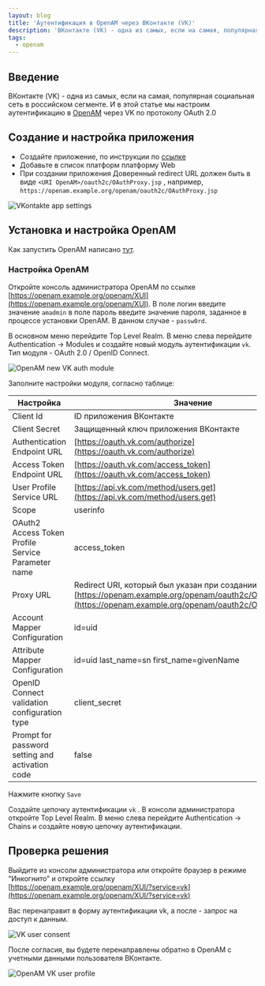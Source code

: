 ```yaml
---
layout: blog
title: 'Аутентификация в OpenAM через ВКонтакте (VK)'
description: 'ВКонтакте (VK) - одна из самых, если на самая, популярная социальная сеть в российском сегменте. И в этой статье мы настроим аутентификацию в OpenAM через VK по протоколу OAuth 2.0'
tags: 
  - openam
---
```

## Введение

ВКонтакте (VK) - одна из самых, если на самая, популярная социальная сеть в российском сегменте. И в этой статье мы настроим аутентификацию в [OpenAM](http://github.com/OpenIdentityPlatform/OpenAM) через VK по протоколу OAuth 2.0

## Создание и настройка приложения

- Создайте приложение, по инструкции по [ссылке](https://id.vk.com/about/business/go/docs/ru/vkid/latest/vk-id/connection/create-application)
- Добавьте в список платформ платформу Web
- При создании приложения Доверенный redirect URL должен быть в виде `<URI OpenAM>/oauth2c/OAuthProxy.jsp` , например, `https://openam.example.org/openam/oauth2c/OAuthProxy.jsp`

![VKontakte app settings](https://raw.githubusercontent.com/wiki/3A-Systems/OpenAM/images/oauth2-vk/0-vk-app-settings.png)

## Установка и настройка OpenAM

Как запустить OpenAM написано [тут](https://www.3a-systems.ru/blog/2024-11-25-openam-docker-quickstart).

### Настройка OpenAM

Откройте консоль администратора OpenAM по ссылке [https://openam.example.org/openam/XUI](https://openam.example.org/openam/XUI). В поле логин введите значение `amadmin` в поле пароль введите значение пароля, заданное в процессе установки OpenAM. В данном случае - `passw0rd`.

В основном меню перейдите Top Level Realm. 
В меню слева перейдите Authentication → Modules и создайте новый модуль аутентификации `vk`. Тип модуля - OAuth 2.0 / OpenID Connect.

![OpenAM new VK auth module](https://raw.githubusercontent.com/wiki/3A-Systems/OpenAM/images/oauth2-vk/1-openam-new-vk-module.png)

Заполните настройки модуля, согласно таблице:

| Настройка | Значение |
| --- | --- |
| Client Id | ID приложения ВКонтакте |
| Client Secret | Защищенный ключ приложения ВКонтакте |
| Authentication Endpoint URL | [https://oauth.vk.com/authorize](https://oauth.vk.com/authorize) |
| Access Token Endpoint URL | [https://oauth.vk.com/access_token](https://oauth.vk.com/access_token) |
| User Profile Service URL | [https://api.vk.com/method/users.get](https://api.vk.com/method/users.get) |
| Scope | userinfo |
| OAuth2 Access Token Profile Service Parameter name | access_token |
| Proxy URL | Redirect URI, который был указан при создании приложения. [https://openam.example.org/openam/oauth2c/OAuthProxy.jsp](https://openam.example.org/openam/oauth2c/OAuthProxy.jsp) |
| Account Mapper Configuration | id=uid |
| Attribute Mapper Configuration | id=uid last_name=sn first_name=givenName |
| OpenID Connect validation configuration type | client_secret |
| Prompt for password setting and activation code | false |

Нажмите кнопку `Save`

Создайте цепочку аутентификации `vk` . В консоли администратора откройте Top Level Realm. В меню слева перейдите Authentication → Chains и создайте новую цепочку аутентификации. 

## Проверка решения

Выйдите из консоли администратора или откройте браузер в режиме “Инкогнито” и откройте ссылку [https://openam.example.org/openam/XUI/?service=vk](https://openam.example.org/openam/XUI/?service=vk)

Вас перенаправит в форму аутентификации vk, а после -  запрос на доступ к данным. 

![VK user consent](https://raw.githubusercontent.com/wiki/3A-Systems/OpenAM/images/oauth2-vk/2-vk-consent.png)

После согласия, вы будете перенаправлены обратно в OpenAM с учетными данными пользователя ВКонтакте.

![OpenAM VK user profile](https://raw.githubusercontent.com/wiki/3A-Systems/OpenAM/images/oauth2-vk/4-openam-vk-profile.png)
